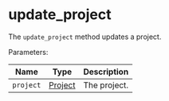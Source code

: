 # update_project

The `update_project` method updates a project.

  Parameters:

__Name__ | __Type__ | __Description__
--- | --- | --- | 
`project` | [Project](../types/Project.md) | The project.


